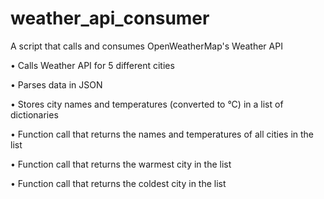 # weather_api_consumer
A script that calls and consumes OpenWeatherMap's Weather API

• Calls Weather API for 5 different cities

• Parses data in JSON

• Stores city names and temperatures (converted to °C) in a list of dictionaries

• Function call that returns the names and temperatures of all cities in the list

• Function call that returns the warmest city in the list

• Function call that returns the coldest city in the list
